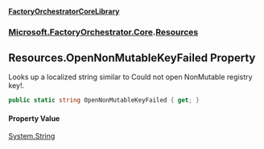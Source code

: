 #### [FactoryOrchestratorCoreLibrary](./FactoryOrchestratorCoreLibrary.md 'FactoryOrchestratorCoreLibrary')
### [Microsoft.FactoryOrchestrator.Core](./Microsoft-FactoryOrchestrator-Core.md 'Microsoft.FactoryOrchestrator.Core').[Resources](./Microsoft-FactoryOrchestrator-Core-Resources.md 'Microsoft.FactoryOrchestrator.Core.Resources')
## Resources.OpenNonMutableKeyFailed Property
Looks up a localized string similar to Could not open NonMutable registry key!.  
```csharp
public static string OpenNonMutableKeyFailed { get; }
```
#### Property Value
[System.String](https://docs.microsoft.com/en-us/dotnet/api/System.String 'System.String')  

